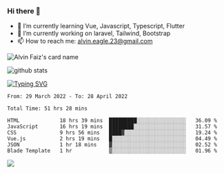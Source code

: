 ### Hi there 👋
- 🌱 I’m currently learning Vue, Javascript, Typescript, Flutter
- 🔭 I’m currently working on laravel, Tailwind, Bootstrap
- 📫 How to reach me: alvin.eagle.23@gmail.com


![Alvin Faiz's card name](https://cardivo.vercel.app/api?name=Alvin%20Faiz%20Zulfitri&description=Hi%2C%20I%27m%20Alvin%20Faiz%2C%20working%20as%20Backend%20Dev%2C%20and%20currently%20studying%20Frontend%20Dev.%20Nice%20To%20Meet%20You%F0%9F%91%8B&fontColor=%23035785&image=https://avatars.githubusercontent.com/u/17441900&u=acb8f5ca5c6f9a886400758a7e2eec42ca4fe91a&v=4&backgroundColor=%23ecf0f1&linkedin=Alvin%20Faiz%20Zulfitri&instagram=alvnfaiz&twitter=alvnfaiz&github=alvnfaiz&site=https://alvindev.com&pattern=leaf&colorPattern=%23eaeaea)

![github stats](https://github-readme-stats.vercel.app/api?username=alvnfaiz&show_icons=true)


[![Typing SVG](http://readme-typing-svg.herokuapp.com?font=Montserrat&color=%2336BCF7&duration=4000&center=true&lines=Alvin+Faiz;Fullstack+Developer;PHP%2C+Java%2C+Javascript%2C+Python;Laravel%2C+Vue%202%2C+Tailwind%2C+Bootstrap)](https://git.io/typing-svg)

<!--[![Alvnfaiz wakatime stats](https://github-readme-stats.vercel.app/api/wakatime?username=alvnfaiz&layout=compact&theme=dracula)](https://github.com/anuraghazra/github-readme-stats)

<!--START_SECTION:waka-->

```text
From: 29 March 2022 - To: 28 April 2022

Total Time: 51 hrs 28 mins

HTML             18 hrs 39 mins  █████████░░░░░░░░░░░░░░░░   36.09 %
JavaScript       16 hrs 19 mins  ████████░░░░░░░░░░░░░░░░░   31.57 %
CSS              9 hrs 56 mins   ████▓░░░░░░░░░░░░░░░░░░░░   19.24 %
Vue.js           2 hrs 19 mins   █░░░░░░░░░░░░░░░░░░░░░░░░   04.49 %
JSON             1 hr 18 mins    ▓░░░░░░░░░░░░░░░░░░░░░░░░   02.52 %
Blade Template   1 hr            ▒░░░░░░░░░░░░░░░░░░░░░░░░   01.96 %
```

<!--END_SECTION:waka-->

  <!-- Change the `github-readme-stats.anuraghazra1.vercel.app` to `github-readme-stats.vercel.app`  -->
  <img align="center" src="https://github-readme-stats.anuraghazra1.vercel.app/api/top-langs/?username=alvnfaiz&layout=compact" />
<!--
**alvnfaiz/alvnfaiz** is a ✨ _special_ ✨ repository because its `README.md` (this file) appears on your GitHub profile.

Here are some ideas to get you started:

- 🔭 I’m currently working on ...
- 🌱 I’m currently learning ...
- 👯 I’m looking to collaborate on ...
- 🤔 I’m looking for help with ...
- 💬 Ask me about ...
- 📫 How to reach me: ...
- 😄 Pronouns: ...
- ⚡ Fun fact: ...
-->

